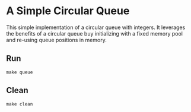 # A Simple Circular Queue

This simple implementation of a circular queue with integers. It leverages the benefits of a circular queue buy initializing with a fixed memory pool and re-using queue positions in memory.

## Run
```
make queue
```

## Clean
```
make clean
```
